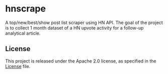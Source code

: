 # hnscrape

A top/new/best/show post list scraper using HN API. The goal of the project is to collect 1 month dataset of a
HN upvote activity for a follow-up analytical article.

## License

This project is released under the Apache 2.0 license, as specified in the [License](LICENSE) file.